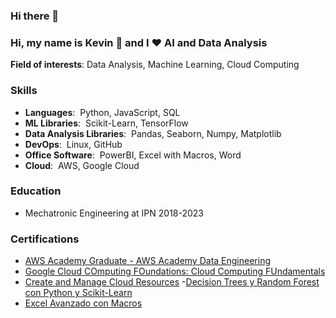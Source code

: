 ### Hi there 👋

<!--
**kevcangas/kevcangas** is a ✨ _special_ ✨ repository because its `README.md` (this file) appears on your GitHub profile.

Here are some ideas to get you started:

- 🔭 I’m currently working on ...
- 🌱 I’m currently learning ...
- 👯 I’m looking to collaborate on ...
- 🤔 I’m looking for help with ...
- 💬 Ask me about ...
- 📫 How to reach me: ...
- 😄 Pronouns: ...
- ⚡ Fun fact: ...
-->

### Hi, my name is Kevin 👋 and I ❤ AI and Data Analysis

**Field of interests**: Data Analysis, Machine Learning, Cloud Computing

### Skills
- **Languages**:&nbsp; Python, JavaScript, SQL
- **ML Libraries**:&nbsp; Scikit-Learn, TensorFlow
- **Data Analysis Libraries**:&nbsp; Pandas, Seaborn, Numpy, Matplotlib
- **DevOps**:&nbsp; Linux, GitHub
- **Office Software**:&nbsp; PowerBI, Excel with Macros, Word
- **Cloud**:&nbsp; AWS, Google Cloud

### Education
- Mechatronic Engineering at IPN 2018-2023

### Certifications
- [AWS Academy Graduate - AWS Academy Data Engineering](https://www.credly.com/go/DzmzhJF4)
- [Google Cloud COmputing FOundations: Cloud Computing FUndamentals](https://www.cloudskillsboost.google/public_profiles/cbc6798a-e693-4c1f-987d-d4e251a55c80/badges/4892893)
- [Create and Manage Cloud Resources](https://www.cloudskillsboost.google/public_profiles/cbc6798a-e693-4c1f-987d-d4e251a55c80/badges/4894862)
-[Decision Trees y Random Forest con Python y Scikit-Learn](https://platzi.com/p/kevcangas/curso/6307-course/diploma/detalle/)
- [Excel Avanzado con Macros](https://platzi.com/p/kevcangas/curso/4294-course/diploma/detalle/)
